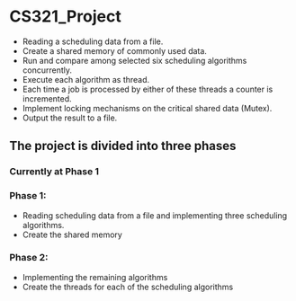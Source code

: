 # CS321_Project
  - Reading a scheduling data from a file.
  - Create a shared memory of commonly used data.
  - Run and compare among selected six scheduling algorithms concurrently.
  - Execute each algorithm as thread.
  - Each time a job is processed by either of these threads a counter is incremented.
  - Implement locking mechanisms on the critical shared data (Mutex).
  - Output the result to a file.
  
## The project is divided into three phases
### Currently at Phase 1

### Phase 1:
  - Reading scheduling data from a file and implementing three scheduling algorithms.
  - Create the shared memory
### Phase 2:
  - Implementing the remaining algorithms 
  - Create the threads for each of the scheduling algorithms 
